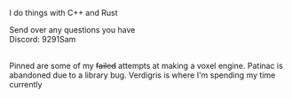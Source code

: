 I do things with C++ and Rust

Send over any questions you have <br>
Discord: 9291Sam

<br>
Pinned are some of my <s>failed</s> attempts at making a voxel engine.
Patinac is abandoned due to a library bug.
Verdigris is where I'm spending my time currently
